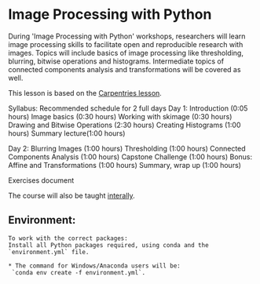 # Image Processing with Python

During 'Image Processing with Python' workshops, researchers will learn image processing skills to facilitate open and reproducible research with images. Topics will include basics of image processing like thresholding, blurring, bitwise operations and histograms. Intermediate topics of connected components analysis and transformations will be covered as well.

This lesson is based on the [Carpentries lesson](https://datacarpentry.org/image-processing/setup/).

Syllabus:
 Recommended schedule for 2 full days
Day 1:
Introduction (0:05 hours)
Image basics (0:30 hours)
Working with skimage (0:30 hours)
Drawing and Bitwise Operations (2:30 hours)
Creating Histograms (1:00 hours)
Summary lecture(1:00 hours)

Day 2:
Blurring Images (1:00 hours)
Thresholding (1:00 hours)
Connected Components Analysis (1:00 hours)
Capstone Challenge (1:00 hours)
Bonus: Affine and Transformations (1:00 hours)
Summary, wrap up (1:00 hours)


Exercises document

The course will also be taught [interally](internal_workshop.md).

## Environment:
    To work with the correct packages:
    Install all Python packages required, using conda and the
    `environment.yml` file.

    * The command for Windows/Anaconda users will be:
     `conda env create -f environment.yml`.



